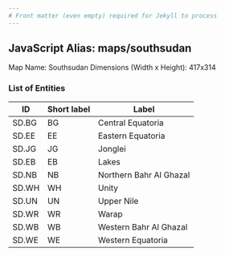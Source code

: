 ```yaml
---
# Front matter (even empty) required for Jekyll to process
---
```


## JavaScript Alias: maps/southsudan

Map Name: Southsudan
Dimensions (Width x Height): 417x314





### List of Entities

ID | Short label | Label
---|---|---|
SD.BG|BG|Central Equatoria
SD.EE|EE|Eastern Equatoria
SD.JG|JG|Jonglei
SD.EB|EB|Lakes
SD.NB|NB|Northern Bahr Al Ghazal
SD.WH|WH|Unity
SD.UN|UN|Upper Nile
SD.WR|WR|Warap
SD.WB|WB|Western Bahr Al Ghazal
SD.WE|WE|Western Equatoria

